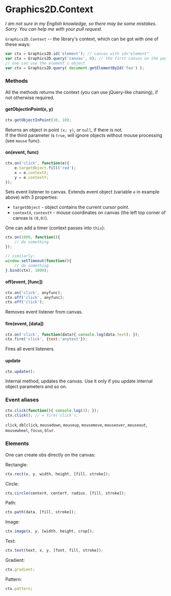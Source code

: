 Graphics2D.Context
===================
*I am not sure in my English knowledge, so there may be some mistakes. Sorry. You can help me with your pull request.*

`Graphics2D.Context` -- the library's context, which can be got with one of these ways:
```js
var ctx = Graphics2D.id('element'); // canvas with id="element"
var ctx = Graphics2D.query('canvas', 0); // the first canvas on the page
// one can use the element's object
var ctx = Graphics2D.query( document.getElementById('foo') );
```

### Methods
All the methods returns the context (you can use jQuery-like chaining), if not otherwise required.

#### getObjectInPoint(x, y)
```js
ctx.getObjectInPoint(10, 10);
```
Returns an object in point `(x; y)`, or `null`, if there is not.  
If the third parameter is `true`, will ignore objects without mouse processing (see `mouse` func).

#### on(event, func)
```js
ctx.on('click', function(e){
    e.targetObject.fill('red');
    x = e.contextX;
    y = e.contextY;
});
```
Sets event listener to canvas. Extends event object (variable `e` in example above) with 3 properties:
- `targetObject` - object contains the current cursor point.
- `contextX`, `contextY` - mouse coordinates on canvas (the left top corner of canvas is `(0,0)`).

One can add a timer (context passes into `this`):
```js
ctx.on(1000, function(){
    // do something
});

// similarly:
window.setTimeout(function(){
    // do something
}.bind(ctx), 1000);
```

#### off(event, [func])
```js
ctx.on('click', anyfunc);
ctx.off('click', anyfunc);
ctx.off('click');
```
Removes event listener from canvas.

#### fire(event, [data])
```js
ctx.on('click', function(data){ console.log(data.text); });
ctx.fire('click', {text:'anytext'});
```
Fires all event listeners.

#### update
```js
ctx.update();
```
Internal method, updates the canvas. Use it only if you update internal object parameters and so on.

### Event aliases
```js
ctx.click(function(){ console.log(3); });
ctx.click(); // = fire('click');
```
`click`, `dblclick`, `mousedown`, `mouseup`, `mousemove`, `mouseover`, `mouseout`, `mousewheel`, `focus`, `blur`.

### Elements
One can create obs directly on the canvas:

Rectangle:
```js
ctx.rect(x, y, width, height, [fill, stroke]);
```

Circle:
```js
ctx.circle(centerX, centerY, radius, [fill, stroke]);
```

Path:
```js
ctx.path(data, [fill, stroke]);
```

Image:
```js
ctx.image(x, y, [width, height, crop]);
```

Text:
```js
ctx.text(text, x, y, [font, fill, stroke]);
```

Gradient:
```js
ctx.gradient;
```

Pattern:
```js
ctx.pattern;
```
